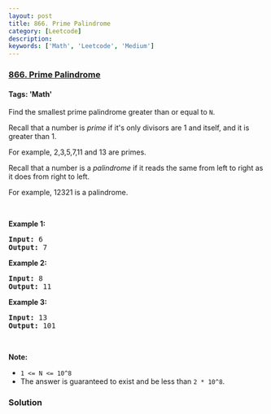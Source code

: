 ```yaml
---
layout: post
title: 866. Prime Palindrome
category: [Leetcode]
description: 
keywords: ['Math', 'Leetcode', 'Medium']
---
```

### [866. Prime Palindrome](https://leetcode.com/problems/prime-palindrome)

#### Tags: 'Math'

<div class="content__u3I1 question-content__JfgR"><div><p>Find the smallest prime palindrome greater than or equal to <code>N</code>.</p>
<p>Recall that a number is <em>prime</em> if it's only divisors are 1 and itself, and it is greater than 1. </p>
<p>For example, 2,3,5,7,11 and 13 are primes.</p>
<p>Recall that a number is a <em>palindrome</em> if it reads the same from left to right as it does from right to left. </p>
<p>For example, 12321 is a palindrome.</p>
<p> </p>
<div>
<p><strong>Example 1:</strong></p>
<pre><strong>Input: </strong><span id="example-input-1-1">6</span>
<strong>Output: </strong><span id="example-output-1">7</span>
</pre>
<div>
<p><strong>Example 2:</strong></p>
<pre><strong>Input: </strong><span id="example-input-2-1">8</span>
<strong>Output: </strong><span id="example-output-2">11</span>
</pre>
<div>
<p><strong>Example 3:</strong></p>
<pre><strong>Input: </strong><span id="example-input-3-1">13</span>
<strong>Output: </strong><span id="example-output-3">101</span></pre>
</div>
</div>
</div>
<p> </p>
<p><strong>Note:</strong></p>
<ul>
<li><code>1 &lt;= N &lt;= 10^8</code></li>
<li>The answer is guaranteed to exist and be less than <code>2 * 10^8</code>.</li>
</ul>
</div></div>

### Solution
